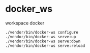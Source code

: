# docker_ws
workspace docker

```
./vendor/bin/docker-ws configure
./vendor/bin/docker-ws serve:up
./vendor/bin/docker-ws serve:down
./vendor/bin/docker-ws serve:reload
```
